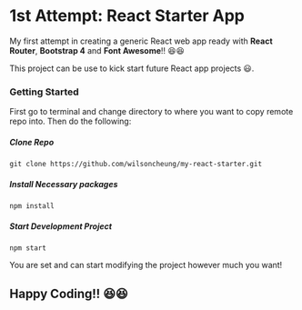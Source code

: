 # 1st Attempt: React Starter App

My first attempt in creating a generic React web app ready with **React Router**, **Bootstrap 4** and **Font Awesome**!! :laughing::laughing:

This project can be use to kick start future React app projects :smiley:.


### Getting Started


First go to terminal and change directory to where you want to copy remote repo into.
Then do the following:

##### Clone Repo

```
git clone https://github.com/wilsoncheung/my-react-starter.git
```


##### Install Necessary packages

```
npm install
```


##### Start Development Project

```
npm start
```


You are set and can start modifying the project however much you want!

## Happy Coding!! :satisfied::satisfied: